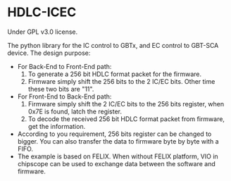 # HDLC-ICEC
Under GPL v3.0 license.

The python library for the IC control to GBTx, and EC control to GBT-SCA device.
The design purpose:
- For Back-End to Front-End path:
  1. To generate a 256 bit HDLC format packet for the firmware.
  2. Firmware simply shift the 256 bits to the 2 IC/EC bits. Other time these two bits are "11".
- For Front-End to Back-End path:
  1. Firmware simply shift the 2 IC/EC bits to the 256 bits register, when 0x7E is found, latch the register. 
  2. To decode the received 256 bit HDLC format packet from firmware, get the information.
- According to you requirement, 256 bits register can be changed to bigger. You can also transfer the data to firmware byte by byte with a FIFO.
- The example is based on FELIX. When without FELIX platform, VIO in chipscope can be used to exchange data between the software and firmware.
 
